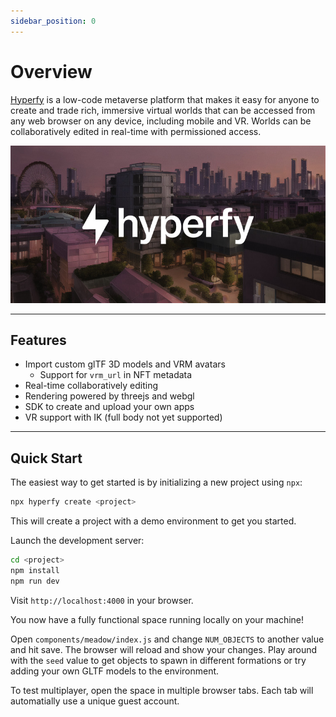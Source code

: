 ```yaml
---
sidebar_position: 0
---
```


# Overview

[Hyperfy](https://hyperfy.io) is a low-code metaverse platform that makes it easy for anyone to create and trade rich, immersive virtual worlds that can be accessed from any web browser on any device, including mobile and VR. Worlds can be collaboratively edited in real-time with permissioned access.
                                                                                                                          
![](/img/hyperfy.jpg)

---

## Features

- Import custom glTF 3D models and VRM avatars
  - Support for `vrm_url` in NFT metadata
- Real-time collaboratively editing
- Rendering powered by threejs and webgl
- SDK to create and upload your own apps
- VR support with IK (full body not yet supported)


---

## Quick Start                                                                                                             
                                                                                                                          
The easiest way to get started is by initializing a new project using `npx`:                                              
                                                                                                                          
```bash                                                                                                                   
npx hyperfy create <project>                                                                                              
```                                                                                                                       
                                                                                                                          
This will create a project with a demo environment to get you started.                                                    
                                                                                                                          
Launch the development server:                                                                                            
                                                                                                                          
```bash                                                                                                                   
cd <project>                                                                                                              
npm install                                                                                                               
npm run dev                                                                                                               
```                                                                                                                       
                                                                                                                          
Visit `http://localhost:4000` in your browser.                                                                            
                                                                                                                          
You now have a fully functional space running locally on your machine!                                                    
                                                                                                                          
Open `components/meadow/index.js` and change `NUM_OBJECTS` to another value and hit save. The browser will reload and show your changes. Play around with the `seed` value to get objects to spawn in different formations or try adding your own GLTF models to the environment.                                                                                             
                                                                                                                          
To test multiplayer, open the space in multiple browser tabs. Each tab will automatially use a unique guest account. 
